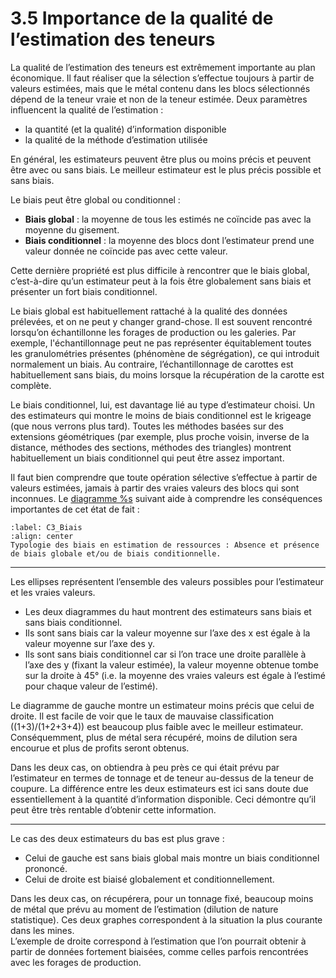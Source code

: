 # 3.5 Importance de la qualité de l’estimation des teneurs

La qualité de l’estimation des teneurs est extrêmement importante au plan économique. Il faut réaliser que la sélection s’effectue toujours à partir de valeurs estimées, mais que le métal contenu dans les blocs sélectionnés dépend de la teneur vraie et non de la teneur estimée. Deux paramètres influencent la qualité de l’estimation :  
- la quantité (et la qualité) d’information disponible  
- la qualité de la méthode d’estimation utilisée  

En général, les estimateurs peuvent être plus ou moins précis et peuvent être avec ou sans biais. Le meilleur estimateur est le plus précis possible et sans biais.  

Le biais peut être global ou conditionnel :  
- **Biais global** : la moyenne de tous les estimés ne coïncide pas avec la moyenne du gisement.  
- **Biais conditionnel** : la moyenne des blocs dont l’estimateur prend une valeur donnée ne coïncide pas avec cette valeur.  

Cette dernière propriété est plus difficile à rencontrer que le biais global, c’est-à-dire qu’un estimateur peut à la fois être globalement sans biais et présenter un fort biais conditionnel.  

Le biais global est habituellement rattaché à la qualité des données prélevées, et on ne peut y changer grand-chose. Il est souvent rencontré lorsqu’on échantillonne les forages de production ou les galeries. Par exemple, l'échantillonnage peut ne pas représenter équitablement toutes les granulométries présentes (phénomène de ségrégation), ce qui introduit normalement un biais. Au contraire, l’échantillonnage de carottes est habituellement sans biais, du moins lorsque la récupération de la carotte est complète.  

Le biais conditionnel, lui, est davantage lié au type d’estimateur choisi. Un des estimateurs qui montre le moins de biais conditionnel est le krigeage (que nous verrons plus tard). Toutes les méthodes basées sur des extensions géométriques (par exemple, plus proche voisin, inverse de la distance, méthodes des sections, méthodes des triangles) montrent habituellement un biais conditionnel qui peut être assez important.  

Il faut bien comprendre que toute opération sélective s’effectue à partir de valeurs estimées, jamais à partir des vraies valeurs des blocs qui sont inconnues. Le [diagramme %s](#C3_Biais) suivant aide à comprendre les conséquences importantes de cet état de fait : 

```{figure} images/C3_Biais.png
:label: C3_Biais
:align: center 
Typologie des biais en estimation de ressources : Absence et présence de biais globale et/ou de biais conditionnelle.  
``` 

---

Les ellipses représentent l’ensemble des valeurs possibles pour l’estimateur et les vraies valeurs.  
- Les deux diagrammes du haut montrent des estimateurs sans biais et sans biais conditionnel.  
- Ils sont sans biais car la valeur moyenne sur l’axe des x est égale à la valeur moyenne sur l’axe des y.  
- Ils sont sans biais conditionnel car si l’on trace une droite parallèle à l’axe des y (fixant la valeur estimée), la valeur moyenne obtenue tombe sur la droite à 45° (i.e. la moyenne des vraies valeurs est égale à l’estimé pour chaque valeur de l’estimé).  

Le diagramme de gauche montre un estimateur moins précis que celui de droite. Il est facile de voir que le taux de mauvaise classification \((1+3)/(1+2+3+4)\) est beaucoup plus faible avec le meilleur estimateur. Conséquemment, plus de métal sera récupéré, moins de dilution sera encourue et plus de profits seront obtenus.  

Dans les deux cas, on obtiendra à peu près ce qui était prévu par l’estimateur en termes de tonnage et de teneur au-dessus de la teneur de coupure. La différence entre les deux estimateurs est ici sans doute due essentiellement à la quantité d’information disponible. Ceci démontre qu’il peut être très rentable d’obtenir cette information.  

---

Le cas des deux estimateurs du bas est plus grave :  
- Celui de gauche est sans biais global mais montre un biais conditionnel prononcé.  
- Celui de droite est biaisé globalement et conditionnellement.  

Dans les deux cas, on récupérera, pour un tonnage fixé, beaucoup moins de métal que prévu au moment de l’estimation (dilution de nature statistique). Ces deux graphes correspondent à la situation la plus courante dans les mines.  
L’exemple de droite correspond à l’estimation que l’on pourrait obtenir à partir de données fortement biaisées, comme celles parfois rencontrées avec les forages de production.  
